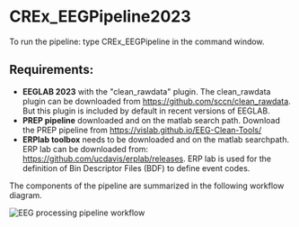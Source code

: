 # CREx_EEGPipeline2023

To run the pipeline: type CREx_EEGPipeline in the command window.
## Requirements:
* **EEGLAB 2023** with the "clean_rawdata" plugin. The clean_rawdata plugin can be downloaded from https://github.com/sccn/clean_rawdata. But this plugin is included by default in recent versions of EEGLAB. 
* **PREP pipeline** downloaded and on the matlab search path. Download the PREP pipeline from https://vislab.github.io/EEG-Clean-Tools/
* **ERPlab toolbox** needs to be downloaded and on the matlab searchpath. ERP lab can be downloaded from: https://github.com/ucdavis/erplab/releases. ERP lab is used for the definition of Bin Descriptor Files (BDF) to define event codes.

The components of the pipeline are summarized in the following workflow diagram.

![EEG processing pipeline workflow](CREx_EEGPipeline2023/Pipeline_figure.png "EEG Processing workflow diagram.")

